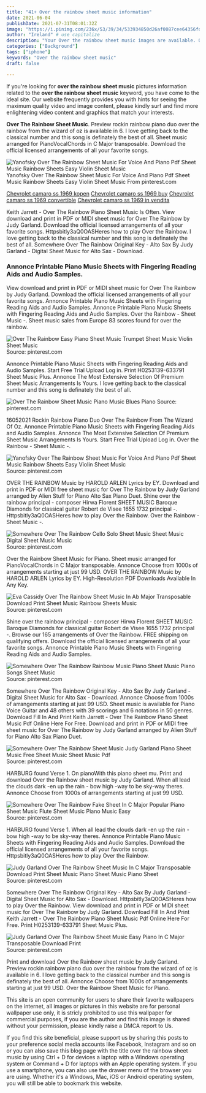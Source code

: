 ```yaml
---
title: "41+ Over the rainbow sheet music information"
date: 2021-06-04
publishDate: 2021-07-31T08:01:32Z
image: "https://i.pinimg.com/236x/53/39/34/533934850d26af0087cee64356fdd9d1.jpg"
author: "Ireland" # use capitalize
description: "Your Over the rainbow sheet music images are available. Over the rainbow sheet music are a topic that is being searched for and liked by netizens today. You can Download the Over the rainbow sheet music files here. Find and Download all free photos."
categories: ["Background"]
tags: ["iphone"]
keywords: "Over the rainbow sheet music"
draft: false

---
```


If you're looking for **over the rainbow sheet music** pictures information related to the **over the rainbow sheet music** keyword, you have come to the ideal  site.  Our website frequently  provides you with  hints  for seeing  the maximum  quality video and image  content, please kindly surf and find more enlightening video content and graphics  that match your interests.

**Over The Rainbow Sheet Music**. Preview rockin rainbow piano duo over the rainbow from the wizard of oz is available in 6. I love getting back to the classical number and this song is definately the best of all. Sheet music arranged for PianoVocalChords in C Major transposable. Download the official licensed arrangements of all your favorite songs.

![Yanofsky Over The Rainbow Sheet Music For Voice And Piano Pdf Sheet Music Rainbow Sheets Easy Violin Sheet Music](https://i.pinimg.com/originals/fb/55/3c/fb553ce19ccbcd4e3c48f12c1aa72a13.png "Yanofsky Over The Rainbow Sheet Music For Voice And Piano Pdf Sheet Music Rainbow Sheets Easy Violin Sheet Music")
Yanofsky Over The Rainbow Sheet Music For Voice And Piano Pdf Sheet Music Rainbow Sheets Easy Violin Sheet Music From pinterest.com

[Chevrolet camaro ss 1969 kopen](/chevrolet-camaro-ss-1969-kopen/)
[Chevrolet camaro ss 1969 buy](/chevrolet-camaro-ss-1969-buy/)
[Chevrolet camaro ss 1969 convertible](/chevrolet-camaro-ss-1969-convertible/)
[Chevrolet camaro ss 1969 in vendita](/chevrolet-camaro-ss-1969-in-vendita/)

Keith Jarrett - Over The Rainbow Piano Sheet Music Is Often. View download and print in PDF or MIDI sheet music for Over The Rainbow by Judy Garland. Download the official licensed arrangements of all your favorite songs. Httpsbitly3aQ0OASHeres how to play Over the Rainbow. I love getting back to the classical number and this song is definately the best of all. Somewhere Over The Rainbow Original Key - Alto Sax By Judy Garland - Digital Sheet Music for Alto Sax - Download.

### Annonce Printable Piano Music Sheets with Fingering Reading Aids and Audio Samples.

View download and print in PDF or MIDI sheet music for Over The Rainbow by Judy Garland. Download the official licensed arrangements of all your favorite songs. Annonce Printable Piano Music Sheets with Fingering Reading Aids and Audio Samples. Annonce Printable Piano Music Sheets with Fingering Reading Aids and Audio Samples. Over the Rainbow - Sheet Music -. Sheet music sales from Europe 83 scores found for over the rainbow.


![Over The Rainbow Easy Piano Sheet Music Trumpet Sheet Music Violin Sheet Music](https://i.pinimg.com/originals/02/bd/76/02bd763af2b883a5083b188e156bc1a4.png "Over The Rainbow Easy Piano Sheet Music Trumpet Sheet Music Violin Sheet Music")
Source: pinterest.com

Annonce Printable Piano Music Sheets with Fingering Reading Aids and Audio Samples. Start Free Trial Upload Log in. Print H0253139-633791 Sheet Music Plus. Annonce The Most Extensive Selection Of Premium Sheet Music Arrangements Is Yours. I love getting back to the classical number and this song is definately the best of all.

![Over The Rainbow Sheet Music Piano Music Blues Piano](https://i.pinimg.com/originals/6a/a6/9e/6aa69e75dd083e595cfecaf998eefe30.png "Over The Rainbow Sheet Music Piano Music Blues Piano")
Source: pinterest.com

16052021 Rockin Rainbow Piano Duo Over The Rainbow From The Wizard Of Oz. Annonce Printable Piano Music Sheets with Fingering Reading Aids and Audio Samples. Annonce The Most Extensive Selection Of Premium Sheet Music Arrangements Is Yours. Start Free Trial Upload Log in. Over the Rainbow - Sheet Music -.

![Yanofsky Over The Rainbow Sheet Music For Voice And Piano Pdf Sheet Music Rainbow Sheets Easy Violin Sheet Music](https://i.pinimg.com/originals/fb/55/3c/fb553ce19ccbcd4e3c48f12c1aa72a13.png "Yanofsky Over The Rainbow Sheet Music For Voice And Piano Pdf Sheet Music Rainbow Sheets Easy Violin Sheet Music")
Source: pinterest.com

OVER THE RAINBOW Music by HAROLD ARLEN Lyrics by EY. Download and print in PDF or MIDI free sheet music for Over The Rainbow by Judy Garland arranged by Alien Stuff for Piano Alto Sax Piano Duet. Shine over the rainbow principal - composer Hirwa Florent SHEET MUSIC Baroque Diamonds for classical guitar Robert de Visee 1655 1732 principal -. Httpsbitly3aQ0OASHeres how to play Over the Rainbow. Over the Rainbow - Sheet Music -.

![Somewhere Over The Rainbow Cello Solo Sheet Music Sheet Music Digital Sheet Music Music](https://i.pinimg.com/originals/bb/d3/28/bbd328cfe18663dd56de46f351d10760.png "Somewhere Over The Rainbow Cello Solo Sheet Music Sheet Music Digital Sheet Music Music")
Source: pinterest.com

Over the Rainbow Sheet Music for Piano. Sheet music arranged for PianoVocalChords in C Major transposable. Annonce Choose from 1000s of arrangements starting at just 99 USD. OVER THE RAINBOW Music by HAROLD ARLEN Lyrics by EY. High-Resolution PDF Downloads Available In Any Key.

![Eva Cassidy Over The Rainbow Sheet Music In Ab Major Transposable Download Print Sheet Music Rainbow Sheets Music](https://i.pinimg.com/originals/c5/9a/f9/c59af9a5ffb617c9cb6f7401c863005c.gif "Eva Cassidy Over The Rainbow Sheet Music In Ab Major Transposable Download Print Sheet Music Rainbow Sheets Music")
Source: pinterest.com

Shine over the rainbow principal - composer Hirwa Florent SHEET MUSIC Baroque Diamonds for classical guitar Robert de Visee 1655 1732 principal -. Browse our 165 arrangements of Over the Rainbow. FREE shipping on qualifying offers. Download the official licensed arrangements of all your favorite songs. Annonce Printable Piano Music Sheets with Fingering Reading Aids and Audio Samples.

![Somewhere Over The Rainbow Rainbow Music Piano Sheet Music Piano Songs Sheet Music](https://i.pinimg.com/originals/71/8f/ba/718fba108176a0a219fae3321cfdec20.jpg "Somewhere Over The Rainbow Rainbow Music Piano Sheet Music Piano Songs Sheet Music")
Source: pinterest.com

Somewhere Over The Rainbow Original Key - Alto Sax By Judy Garland - Digital Sheet Music for Alto Sax - Download. Annonce Choose from 1000s of arrangements starting at just 99 USD. Sheet music is available for Piano Voice Guitar and 48 others with 39 scorings and 6 notations in 50 genres. Download Fill In And Print Keith Jarrett - Over The Rainbow Piano Sheet Music Pdf Online Here For Free. Download and print in PDF or MIDI free sheet music for Over The Rainbow by Judy Garland arranged by Alien Stuff for Piano Alto Sax Piano Duet.

![Somewhere Over The Rainbow Sheet Music Judy Garland Piano Sheet Music Free Sheet Music Sheet Music Pdf](https://i.pinimg.com/originals/25/ec/06/25ec0620cbd7d9a5d4a48a0ef4df5dc8.png "Somewhere Over The Rainbow Sheet Music Judy Garland Piano Sheet Music Free Sheet Music Sheet Music Pdf")
Source: pinterest.com

HARBURG found Verse 1. On pianoWith this piano sheet mu. Print and download Over the Rainbow sheet music by Judy Garland. When all lead the clouds dark -en up the rain - bow high -way to be sky-way theres. Annonce Choose from 1000s of arrangements starting at just 99 USD.

![Somewhere Over The Rainbow Fake Sheet In C Major Popular Piano Sheet Music Flute Sheet Music Piano Music Easy](https://i.pinimg.com/originals/41/35/56/413556c509a9dc9f79dbfb9e56eac8c3.jpg "Somewhere Over The Rainbow Fake Sheet In C Major Popular Piano Sheet Music Flute Sheet Music Piano Music Easy")
Source: pinterest.com

HARBURG found Verse 1. When all lead the clouds dark -en up the rain - bow high -way to be sky-way theres. Annonce Printable Piano Music Sheets with Fingering Reading Aids and Audio Samples. Download the official licensed arrangements of all your favorite songs. Httpsbitly3aQ0OASHeres how to play Over the Rainbow.

![Judy Garland Over The Rainbow Sheet Music In C Major Transposable Download Print Sheet Music Piano Sheet Music Piano Sheet](https://i.pinimg.com/originals/d7/ed/e7/d7ede74a50717826f8b2413dea06e239.gif "Judy Garland Over The Rainbow Sheet Music In C Major Transposable Download Print Sheet Music Piano Sheet Music Piano Sheet")
Source: pinterest.com

Somewhere Over The Rainbow Original Key - Alto Sax By Judy Garland - Digital Sheet Music for Alto Sax - Download. Httpsbitly3aQ0OASHeres how to play Over the Rainbow. View download and print in PDF or MIDI sheet music for Over The Rainbow by Judy Garland. Download Fill In And Print Keith Jarrett - Over The Rainbow Piano Sheet Music Pdf Online Here For Free. Print H0253139-633791 Sheet Music Plus.

![Judy Garland Over The Rainbow Sheet Music Easy Piano In C Major Transposable Download Print](https://i.pinimg.com/236x/53/39/34/533934850d26af0087cee64356fdd9d1.jpg "Judy Garland Over The Rainbow Sheet Music Easy Piano In C Major Transposable Download Print")
Source: pinterest.com

Print and download Over the Rainbow sheet music by Judy Garland. Preview rockin rainbow piano duo over the rainbow from the wizard of oz is available in 6. I love getting back to the classical number and this song is definately the best of all. Annonce Choose from 1000s of arrangements starting at just 99 USD. Over the Rainbow Sheet Music for Piano.

This site is an open community for users to share their favorite wallpapers on the internet, all images or pictures in this website are for personal wallpaper use only, it is stricly prohibited to use this wallpaper for commercial purposes, if you are the author and find this image is shared without your permission, please kindly raise a DMCA report to Us.

If you find this site beneficial, please support us by sharing this posts to your preference social media accounts like Facebook, Instagram and so on or you can also save this blog page with the title over the rainbow sheet music by using Ctrl + D for devices a laptop with a Windows operating system or Command + D for laptops with an Apple operating system. If you use a smartphone, you can also use the drawer menu of the browser you are using. Whether it's a Windows, Mac, iOS or Android operating system, you will still be able to bookmark this website.
